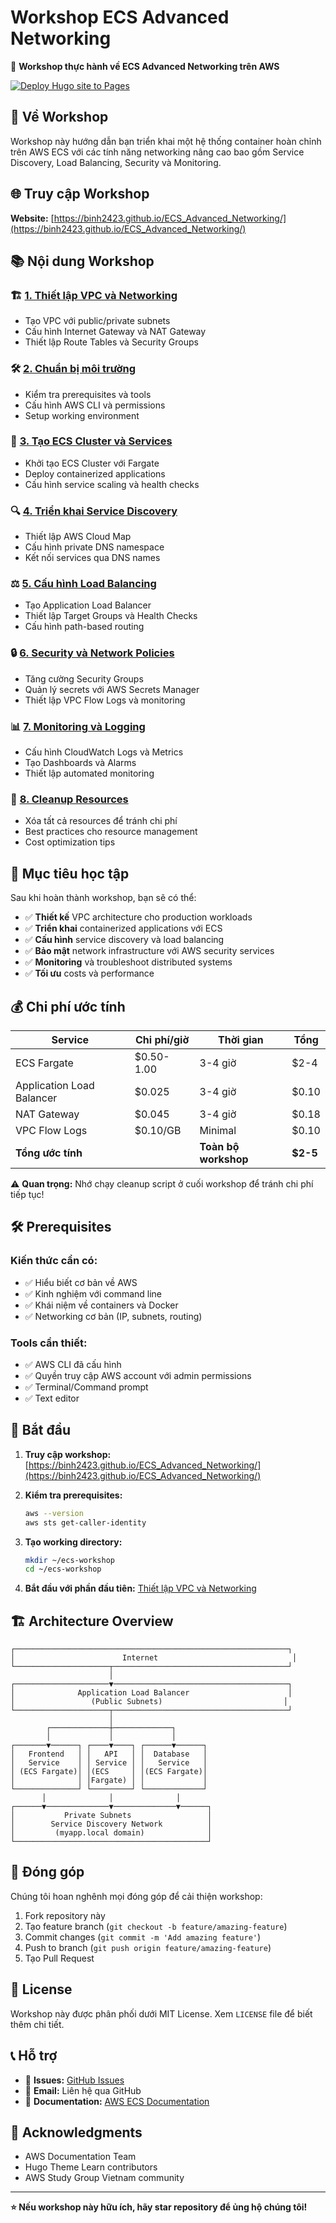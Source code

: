 # Workshop ECS Advanced Networking

🚀 **Workshop thực hành về ECS Advanced Networking trên AWS**

[![Deploy Hugo site to Pages](https://github.com/Binh2423/ECS_Advanced_Networking/actions/workflows/hugo.yml/badge.svg)](https://github.com/Binh2423/ECS_Advanced_Networking/actions/workflows/hugo.yml)

## 📖 Về Workshop

Workshop này hướng dẫn bạn triển khai một hệ thống container hoàn chỉnh trên AWS ECS với các tính năng networking nâng cao bao gồm Service Discovery, Load Balancing, Security và Monitoring.

## 🌐 Truy cập Workshop

**Website:** [https://binh2423.github.io/ECS_Advanced_Networking/](https://binh2423.github.io/ECS_Advanced_Networking/)

## 📚 Nội dung Workshop

### 🏗️ [1. Thiết lập VPC và Networking](content/1-introduction/)
- Tạo VPC với public/private subnets
- Cấu hình Internet Gateway và NAT Gateway
- Thiết lập Route Tables và Security Groups

### 🛠️ [2. Chuẩn bị môi trường](content/2-prerequisites/)
- Kiểm tra prerequisites và tools
- Cấu hình AWS CLI và permissions
- Setup working environment

### 🐳 [3. Tạo ECS Cluster và Services](content/3-cluster-setup/)
- Khởi tạo ECS Cluster với Fargate
- Deploy containerized applications
- Cấu hình service scaling và health checks

### 🔍 [4. Triển khai Service Discovery](content/4-service-discovery/)
- Thiết lập AWS Cloud Map
- Cấu hình private DNS namespace
- Kết nối services qua DNS names

### ⚖️ [5. Cấu hình Load Balancing](content/5-load-balancing/)
- Tạo Application Load Balancer
- Thiết lập Target Groups và Health Checks
- Cấu hình path-based routing

### 🔒 [6. Security và Network Policies](content/6-security/)
- Tăng cường Security Groups
- Quản lý secrets với AWS Secrets Manager
- Thiết lập VPC Flow Logs và monitoring

### 📊 [7. Monitoring và Logging](content/7-monitoring/)
- Cấu hình CloudWatch Logs và Metrics
- Tạo Dashboards và Alarms
- Thiết lập automated monitoring

### 🧹 [8. Cleanup Resources](content/8-cleanup/)
- Xóa tất cả resources để tránh chi phí
- Best practices cho resource management
- Cost optimization tips

## 🎯 Mục tiêu học tập

Sau khi hoàn thành workshop, bạn sẽ có thể:

- ✅ **Thiết kế** VPC architecture cho production workloads
- ✅ **Triển khai** containerized applications với ECS
- ✅ **Cấu hình** service discovery và load balancing
- ✅ **Bảo mật** network infrastructure với AWS security services
- ✅ **Monitoring** và troubleshoot distributed systems
- ✅ **Tối ưu** costs và performance

## 💰 Chi phí ước tính

| Service | Chi phí/giờ | Thời gian | Tổng |
|---------|-------------|-----------|------|
| ECS Fargate | $0.50-1.00 | 3-4 giờ | $2-4 |
| Application Load Balancer | $0.025 | 3-4 giờ | $0.10 |
| NAT Gateway | $0.045 | 3-4 giờ | $0.18 |
| VPC Flow Logs | $0.10/GB | Minimal | $0.10 |
| **Tổng ước tính** | | **Toàn bộ workshop** | **$2-5** |

⚠️ **Quan trọng:** Nhớ chạy cleanup script ở cuối workshop để tránh chi phí tiếp tục!

## 🛠️ Prerequisites

### Kiến thức cần có:
- ✅ Hiểu biết cơ bản về AWS
- ✅ Kinh nghiệm với command line
- ✅ Khái niệm về containers và Docker
- ✅ Networking cơ bản (IP, subnets, routing)

### Tools cần thiết:
- ✅ AWS CLI đã cấu hình
- ✅ Quyền truy cập AWS account với admin permissions
- ✅ Terminal/Command prompt
- ✅ Text editor

## 🚀 Bắt đầu

1. **Truy cập workshop:** [https://binh2423.github.io/ECS_Advanced_Networking/](https://binh2423.github.io/ECS_Advanced_Networking/)

2. **Kiểm tra prerequisites:**
   ```bash
   aws --version
   aws sts get-caller-identity
   ```

3. **Tạo working directory:**
   ```bash
   mkdir ~/ecs-workshop
   cd ~/ecs-workshop
   ```

4. **Bắt đầu với phần đầu tiên:** [Thiết lập VPC và Networking](https://binh2423.github.io/ECS_Advanced_Networking/1-introduction/)

## 🏗️ Architecture Overview

```
┌─────────────────────────────────────────────────────────────┐
│                        Internet                              │
└─────────────────────┬───────────────────────────────────────┘
                      │
┌─────────────────────▼───────────────────────────────────────┐
│              Application Load Balancer                      │
│                 (Public Subnets)                           │
└─────────────────────┬───────────────────────────────────────┘
                      │
        ┌─────────────┼─────────────┐
        │             │             │
┌───────▼──────┐ ┌────▼────┐ ┌──────▼──────┐
│   Frontend   │ │   API   │ │  Database   │
│   Service    │ │ Service │ │   Service   │
│ (ECS Fargate)│ │(ECS     │ │(ECS Fargate)│
│              │ │Fargate) │ │             │
└──────────────┘ └─────────┘ └─────────────┘
       │              │              │
┌──────▼──────────────▼──────────────▼──────┐
│           Private Subnets                 │
│        Service Discovery Network          │
│         (myapp.local domain)              │
└───────────────────────────────────────────┘
```

## 🤝 Đóng góp

Chúng tôi hoan nghênh mọi đóng góp để cải thiện workshop:

1. Fork repository này
2. Tạo feature branch (`git checkout -b feature/amazing-feature`)
3. Commit changes (`git commit -m 'Add amazing feature'`)
4. Push to branch (`git push origin feature/amazing-feature`)
5. Tạo Pull Request

## 📝 License

Workshop này được phân phối dưới MIT License. Xem `LICENSE` file để biết thêm chi tiết.

## 📞 Hỗ trợ

- 🐛 **Issues:** [GitHub Issues](https://github.com/Binh2423/ECS_Advanced_Networking/issues)
- 📧 **Email:** Liên hệ qua GitHub
- 📖 **Documentation:** [AWS ECS Documentation](https://docs.aws.amazon.com/ecs/)

## 🙏 Acknowledgments

- AWS Documentation Team
- Hugo Theme Learn contributors
- AWS Study Group Vietnam community

---

**⭐ Nếu workshop này hữu ích, hãy star repository để ủng hộ chúng tôi!**
